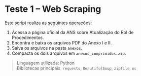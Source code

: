 # Teste 1 – Web Scraping

Este script realiza as seguintes operações:

1. Acessa a página oficial da ANS sobre Atualização do Rol de Procedimentos.
2. Encontra e baixa os arquivos PDF do Anexo I e II.
3. Salva os arquivos na pasta `anexos`.
4. Compacta os dois arquivos em `anexos_comprimidos.zip`.

> Linguagem utilizada: Python  
> Bibliotecas principais: `requests`, `BeautifulSoup`, `zipfile`, `os`
